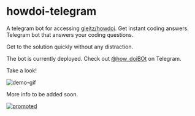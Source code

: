 # howdoi-telegram

A telegram bot for accessing [gleitz/howdoi](https://github.com/gleitz/howdoi). Get instant coding answers. Telegram bot that answers your coding questions. 

Get to the solution quickly without any distraction.

The bot is currently deployed. Check out [@how_doiBOt](https://telegram.me/how_doiBOt) on Telegram.

Take a look!

![demo-gif](images/howdoi_0.01.gif)

More info to be added soon.

[![promoted](https://raw.githubusercontent.com/aahnik/aahnik/master/promoted/general.gif)](https://aahnik.github.io/aahnik/promoted/general.html)
